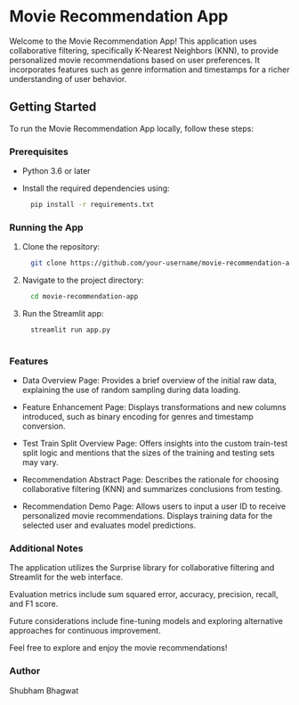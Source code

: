 # Movie Recommendation App

Welcome to the Movie Recommendation App! This application uses collaborative filtering, specifically K-Nearest Neighbors (KNN), to provide personalized movie recommendations based on user preferences. It incorporates features such as genre information and timestamps for a richer understanding of user behavior.

## Getting Started

To run the Movie Recommendation App locally, follow these steps:

### Prerequisites

- Python 3.6 or later
- Install the required dependencies using:

    ```bash
      pip install -r requirements.txt

### Running the App

1. Clone the repository:
    ```bash
      git clone https://github.com/your-username/movie-recommendation-app.git

2. Navigate to the project directory:
    ```bash
      cd movie-recommendation-app

3. Run the Streamlit app:
    ```bash
      streamlit run app.py
      
### Features

- Data Overview Page: Provides a brief overview of the initial raw data, explaining the use of random sampling during data loading.

- Feature Enhancement Page: Displays transformations and new columns introduced, such as binary encoding for genres and timestamp conversion.

- Test Train Split Overview Page: Offers insights into the custom train-test split logic and mentions that the sizes of the training and testing sets may vary.

- Recommendation Abstract Page: Describes the rationale for choosing collaborative filtering (KNN) and summarizes conclusions from testing.

- Recommendation Demo Page: Allows users to input a user ID to receive personalized movie recommendations. Displays training data for the selected user and evaluates model predictions.

### Additional Notes
The application utilizes the Surprise library for collaborative filtering and Streamlit for the web interface.

Evaluation metrics include sum squared error, accuracy, precision, recall, and F1 score.

Future considerations include fine-tuning models and exploring alternative approaches for continuous improvement.

Feel free to explore and enjoy the movie recommendations!

### Author
Shubham Bhagwat

